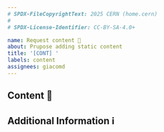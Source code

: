 ```yaml
---
# SPDX-FileCopyrightText: 2025 CERN (home.cern)
#
# SPDX-License-Identifier: CC-BY-SA-4.0+

name: Request content 📝
about: Prupose adding static content
title: '[CONT] '
labels: content
assignees: giacomd
---
```


## Content 📄

<!-- Describe the content improvement or addition you are suggesting. -->

## Additional Information ℹ️

<!--
  Include any supplementary information, links, or resources that might be
  relevant to your suggestion.
-->
